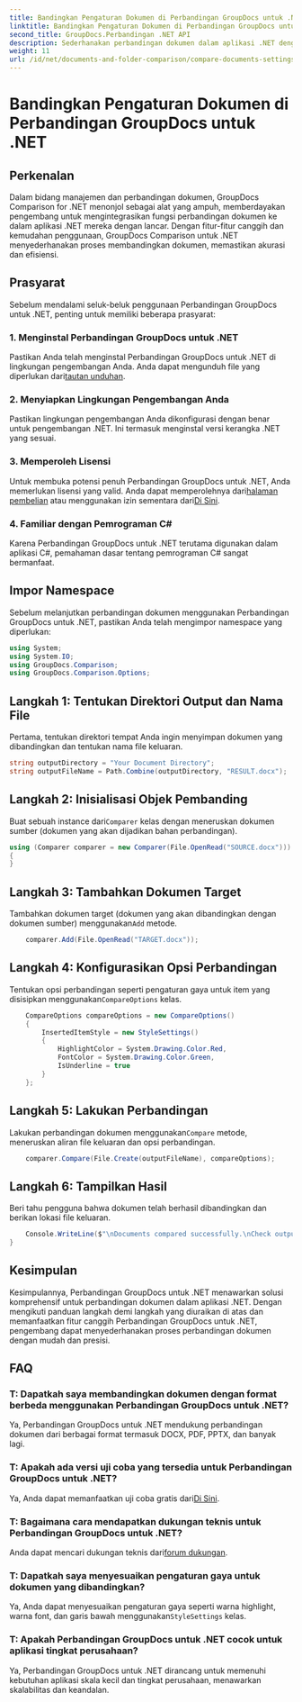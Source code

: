 ```yaml
---
title: Bandingkan Pengaturan Dokumen di Perbandingan GroupDocs untuk .NET
linktitle: Bandingkan Pengaturan Dokumen di Perbandingan GroupDocs untuk .NET
second_title: GroupDocs.Perbandingan .NET API
description: Sederhanakan perbandingan dokumen dalam aplikasi .NET dengan Perbandingan GroupDocs. Bandingkan dokumen dengan mudah menggunakan fitur-fitur canggih.
weight: 11
url: /id/net/documents-and-folder-comparison/compare-documents-settings-dotnet/
---
```


# Bandingkan Pengaturan Dokumen di Perbandingan GroupDocs untuk .NET

## Perkenalan
Dalam bidang manajemen dan perbandingan dokumen, GroupDocs Comparison for .NET menonjol sebagai alat yang ampuh, memberdayakan pengembang untuk mengintegrasikan fungsi perbandingan dokumen ke dalam aplikasi .NET mereka dengan lancar. Dengan fitur-fitur canggih dan kemudahan penggunaan, GroupDocs Comparison untuk .NET menyederhanakan proses membandingkan dokumen, memastikan akurasi dan efisiensi.
## Prasyarat
Sebelum mendalami seluk-beluk penggunaan Perbandingan GroupDocs untuk .NET, penting untuk memiliki beberapa prasyarat:
### 1. Menginstal Perbandingan GroupDocs untuk .NET
 Pastikan Anda telah menginstal Perbandingan GroupDocs untuk .NET di lingkungan pengembangan Anda. Anda dapat mengunduh file yang diperlukan dari[tautan unduhan](https://releases.groupdocs.com/comparison/net/).
### 2. Menyiapkan Lingkungan Pengembangan Anda
Pastikan lingkungan pengembangan Anda dikonfigurasi dengan benar untuk pengembangan .NET. Ini termasuk menginstal versi kerangka .NET yang sesuai.
### 3. Memperoleh Lisensi
Untuk membuka potensi penuh Perbandingan GroupDocs untuk .NET, Anda memerlukan lisensi yang valid. Anda dapat memperolehnya dari[halaman pembelian](https://purchase.groupdocs.com/buy) atau menggunakan izin sementara dari[Di Sini](https://purchase.groupdocs.com/temporary-license/).
### 4. Familiar dengan Pemrograman C#
Karena Perbandingan GroupDocs untuk .NET terutama digunakan dalam aplikasi C#, pemahaman dasar tentang pemrograman C# sangat bermanfaat.

## Impor Namespace
Sebelum melanjutkan perbandingan dokumen menggunakan Perbandingan GroupDocs untuk .NET, pastikan Anda telah mengimpor namespace yang diperlukan:
```csharp
using System;
using System.IO;
using GroupDocs.Comparison;
using GroupDocs.Comparison.Options;
```
## Langkah 1: Tentukan Direktori Output dan Nama File
Pertama, tentukan direktori tempat Anda ingin menyimpan dokumen yang dibandingkan dan tentukan nama file keluaran.
```csharp
string outputDirectory = "Your Document Directory";
string outputFileName = Path.Combine(outputDirectory, "RESULT.docx");
```
## Langkah 2: Inisialisasi Objek Pembanding
 Buat sebuah instance dari`Comparer` kelas dengan meneruskan dokumen sumber (dokumen yang akan dijadikan bahan perbandingan).
```csharp
using (Comparer comparer = new Comparer(File.OpenRead("SOURCE.docx")))
{
}
```
## Langkah 3: Tambahkan Dokumen Target
 Tambahkan dokumen target (dokumen yang akan dibandingkan dengan dokumen sumber) menggunakan`Add` metode.
```csharp
    comparer.Add(File.OpenRead("TARGET.docx"));
```
## Langkah 4: Konfigurasikan Opsi Perbandingan
 Tentukan opsi perbandingan seperti pengaturan gaya untuk item yang disisipkan menggunakan`CompareOptions` kelas.
```csharp
    CompareOptions compareOptions = new CompareOptions()
    {
        InsertedItemStyle = new StyleSettings()
        {
            HighlightColor = System.Drawing.Color.Red,
            FontColor = System.Drawing.Color.Green,
            IsUnderline = true
        }
    };
```
## Langkah 5: Lakukan Perbandingan
 Lakukan perbandingan dokumen menggunakan`Compare` metode, meneruskan aliran file keluaran dan opsi perbandingan.
```csharp
    comparer.Compare(File.Create(outputFileName), compareOptions);
```
## Langkah 6: Tampilkan Hasil
Beri tahu pengguna bahwa dokumen telah berhasil dibandingkan dan berikan lokasi file keluaran.
```csharp
    Console.WriteLine($"\nDocuments compared successfully.\nCheck output in {Directory.GetCurrentDirectory()}.");
}
```

## Kesimpulan
Kesimpulannya, Perbandingan GroupDocs untuk .NET menawarkan solusi komprehensif untuk perbandingan dokumen dalam aplikasi .NET. Dengan mengikuti panduan langkah demi langkah yang diuraikan di atas dan memanfaatkan fitur canggih Perbandingan GroupDocs untuk .NET, pengembang dapat menyederhanakan proses perbandingan dokumen dengan mudah dan presisi.
## FAQ
### T: Dapatkah saya membandingkan dokumen dengan format berbeda menggunakan Perbandingan GroupDocs untuk .NET?
Ya, Perbandingan GroupDocs untuk .NET mendukung perbandingan dokumen dari berbagai format termasuk DOCX, PDF, PPTX, dan banyak lagi.
### T: Apakah ada versi uji coba yang tersedia untuk Perbandingan GroupDocs untuk .NET?
 Ya, Anda dapat memanfaatkan uji coba gratis dari[Di Sini](https://releases.groupdocs.com/).
### T: Bagaimana cara mendapatkan dukungan teknis untuk Perbandingan GroupDocs untuk .NET?
 Anda dapat mencari dukungan teknis dari[forum dukungan](https://forum.groupdocs.com/c/comparison/12).
### T: Dapatkah saya menyesuaikan pengaturan gaya untuk dokumen yang dibandingkan?
 Ya, Anda dapat menyesuaikan pengaturan gaya seperti warna highlight, warna font, dan garis bawah menggunakan`StyleSettings` kelas.
### T: Apakah Perbandingan GroupDocs untuk .NET cocok untuk aplikasi tingkat perusahaan?
Ya, Perbandingan GroupDocs untuk .NET dirancang untuk memenuhi kebutuhan aplikasi skala kecil dan tingkat perusahaan, menawarkan skalabilitas dan keandalan.